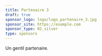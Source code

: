```yaml
---
title: Partenaire 3
draft: true
sponsor_logo: logo/logo_partenaire_3.jpg
sponsor_site: https://example.com
sponsor_type: 02_silver
type: sponsors
---
```


Un gentil partenaire.

